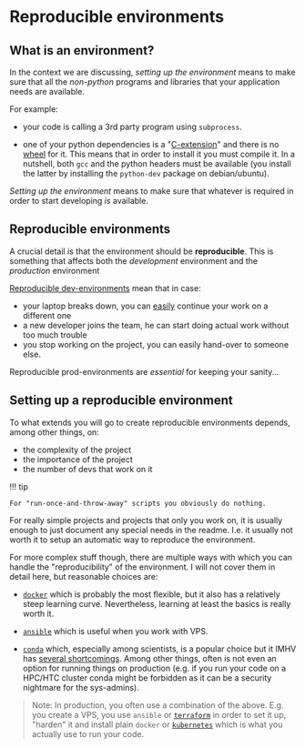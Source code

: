# Reproducible environments

## What is an environment?

In the context we are discussing, *setting up the environment* means to make sure
that all the *non-python* programs and libraries that your application needs are available.

For example:

- your code is calling a 3rd party program using `subprocess`.

- one of your python dependencies is
  a "[C-extension](https://docs.python.org/3/extending/extending.html)" and there is no
  [wheel](https://www.python.org/dev/peps/pep-0427/) for it. This means that in order to install it
  you must compile it. In a nutshell, both `gcc` and the python headers must be available (you
  install the latter by installing the `python-dev` package on debian/ubuntu).

*Setting up the environment* means to make sure that whatever is required in order to start
developing *is* available.

## **Reproducible** environments

A crucial detail is that the environment should be **reproducible**.  This is something that affects
both the *development* environment and the *production* environment

[Reproducible dev-environments](https://www.gitpod.io/blog/dev-env-as-code/) mean that in case:

- your laptop breaks down, you can [easily](https://dilbert.com/strip/2017-01-02) continue your work on a different one
- a new developer joins the team, he can start doing actual work without too much trouble
- you stop working on the project, you can easily hand-over to someone else.

Reproducible prod-environments are *essential* for keeping your sanity...

## Setting up a **reproducible** environment

To what extends you will go to create reproducible environments depends, among other things, on:

- the complexity of the project
- the importance of the project
- the number of devs that work on it

!!! tip

    For "run-once-and-throw-away" scripts you obviously do nothing.

For really simple projects and projects that only you work on, it is usually enough to just document
any special needs in the readme. I.e. it usually not worth it to setup an automatic way to reproduce
the environment.

For more complex stuff though, there are multiple ways with which you can handle the
"reproducibility" of the environment.  I will not cover them in detail here, but reasonable choices are:

- [`docker`](https://www.docker.com/)  which is probably the most flexible, but it also has a relatively steep learning curve.
   Nevertheless, learning at least the basics is really worth it.

- [`ansible`](https://www.ansible.com/) which is useful when you work with VPS.

- [`conda`](https://docs.conda.io/en/latest/miniconda.html) which, especially among scientists, is
  a popular choice but it IMHV has [several shortcomings](app_conda.md). Among other things, often is not even an
  option for running things on production (e.g. if you run your code on a HPC/HTC cluster conda
  might be forbidden as it can be a security nightmare for the sys-admins).

> Note: In production, you often use a combination of the above.  E.g. you create a VPS, you use
> `ansible` or [`terraform`](https://www.terraform.io/) in order to set it up, "harden" it and
> install plain `docker` or [`kubernetes`](https://kubernetes.io/) which is what you actually use to
> run your code.
